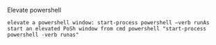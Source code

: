 Elevate powershell

    elevate a powershell window: start-process powershell –verb runAs
    start an elevated PoSh window from cmd powershell "start-process powershell -verb runas"
